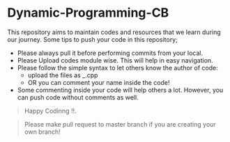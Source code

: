 # Dynamic-Programming-CB
This repository aims to maintain codes and resources that we learn during our journey. 
Some tips to push your code in this repository; 

* Please always pull it before performing commits from your local.
* Please Upload codes module wise. This will help in easy navigation.
* Please follow the simple syntax to let others know the author of code: 
  * upload the files as <filename>_<yourname>.cpp
  * OR you can comment your name inside the code!
* Some commenting inside your code will help others a lot. However, you can push code without comments as well. 

> Happy Codinng !!.

> Please make pull request to master branch if you are creating your own branch!
  

